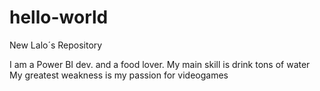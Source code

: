 # hello-world
New Lalo´s Repository

I am a Power BI dev. and a food lover. 
My main skill is drink tons of water
My greatest weakness is my passion for videogames
